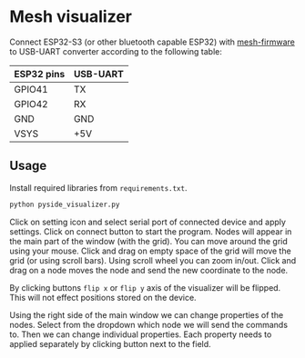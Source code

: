 # Mesh visualizer

Connect ESP32-S3 (or other bluetooth capable ESP32) with [mesh-firmware](src/ble-mesh/mesh-firmware) to USB-UART converter according to the following table:

| ESP32 pins | USB-UART |
|------------|----------|
| GPIO41     | TX       |
| GPIO42     | RX       |
| GND        | GND      |
| VSYS       | +5V      |

## Usage

Install required libraries from `requirements.txt`.

```bash
python pyside_visualizer.py
```

Click on setting icon and select serial port of connected device and apply settings. Click on connect button to start the program. Nodes will appear in the main part of the window (with the grid). You can move around the grid using your mouse. Click and drag on empty space of the grid will move the grid (or using scroll bars). Using scroll wheel you can zoom in/out. Click and drag on a node moves the node and send the new coordinate to the node.

By clicking buttons `flip x` or `flip y` axis of the visualizer will be flipped. This will not effect positions stored on the device.

Using the right side of the main window we can change properties of the nodes. Select from the dropdown which node we will send the commands to. Then we can change individual properties. Each property needs to applied separately by clicking button next to the field.